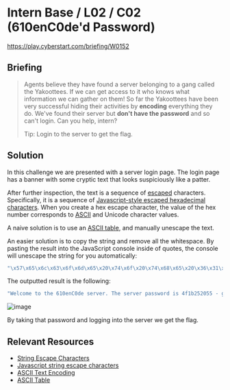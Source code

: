 # Intern Base / L02 / C02 (610enC0de'd Password)

https://play.cyberstart.com/briefing/W0152

## Briefing

> Agents believe they have found a server belonging to a gang called the Yakoottees. If we can get access to it who knows what information we can gather on them! So far the Yakoottees have been very successful hiding their activities by **encoding** everything they do. We've found their server but **don't have the password** and so can't login. Can you help, intern?
>
> Tip: Login to the server to get the flag.

## Solution

In this challenge we are presented with a server login page. The login page has a banner with some cryptic text that looks suspiciously like a patter.

After further inspection, the text is a sequence of [escaped](https://en.wikipedia.org/wiki/Escape_character) characters. Specifically, it is a sequence of [Javascript-style escaped hexadecimal characters](https://en.wikipedia.org/wiki/Escape_character#JavaScript). When you create a hex escape character, the value of the hex number corresponds to [ASCII](https://en.wikipedia.org/wiki/ASCII) and Unicode character values.

A naive solution is to use an [ASCII table](https://en.wikipedia.org/wiki/ASCII#Printable_characters), and manually unescape the text.

An easier solution is to copy the string and remove all the whitespace. By pasting the result into the JavaScript console inside of quotes, the console will unescape the string for you automatically:

```js
"\x57\x65\x6c\x63\x6f\x6d\x65\x20\x74\x6f\x20\x74\x68\x65\x20\x36\x31\x30\x65\x6e\x43\x30\x64\x65\x20\x73\x65\x72\x76\x65\x72\x2e\x20\x54\x68\x65\x20\x73\x65\x72\x76\x65\x72\x20\x70\x61\x73\x73\x77\x6f\x72\x64\x20\x69\x73\x20\x34\x66\x31\x62\x32\x35\x32\x30\x35\x35\x20\x2d\x20\x67\x72\x65\x61\x74\x20\x64\x65\x63\x6f\x64\x69\x6e\x67\x20\x42\x54\x57\x2c\x20\x6c\x61\x74\x65\x72\x7a\x21";
```

The outputted result is the following:

```js
"Welcome to the 610enC0de server. The server password is 4f1b252055 - great decoding BTW, laterz!";
```

![image](https://user-images.githubusercontent.com/49880655/196194523-cc77651a-2d18-4052-81f1-f45cb14c2520.png)

By taking that password and logging into the server we get the flag.

## Relevant Resources

- [String Escape Characters](https://en.wikipedia.org/wiki/Escape_character)
- [Javascript string escape characters](https://en.wikipedia.org/wiki/Escape_character#JavaScript)
- [ASCII Text Encoding](https://en.wikipedia.org/wiki/ASCII)
- [ASCII Table](https://en.wikipedia.org/wiki/ASCII#Printable_characters)
